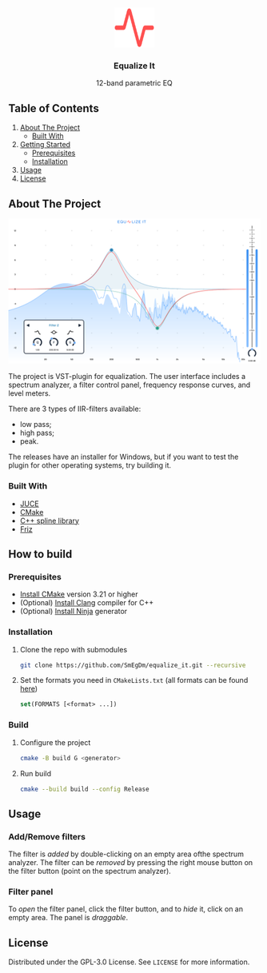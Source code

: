 <a name="readme-top"></a>

<br />
<div align="center">
  <img src="media/logo.svg" alt="Logo" width="80" height="80">

  <h3 align="center">Equalize It</h3>

  <p align="center">
    12-band parametric EQ
  </p>
</div>

<h2>Table of Contents</h2>
<ol>
  <li>
    <a href="#about-the-project">About The Project</a>
    <ul>
      <li><a href="#built-with">Built With</a></li>
    </ul>
  </li>
  <li>
    <a href="#getting-started">Getting Started</a>
    <ul>
      <li><a href="#prerequisites">Prerequisites</a></li>
      <li><a href="#installation">Installation</a></li>
    </ul>
  </li>
  <li><a href="#usage">Usage</a></li>
  <li><a href="#license">License</a></li>
</ol>

## About The Project

<img src="media/plugin_screenshot.png" alt="Plugin Screenshot">

The project is VST-plugin for equalization. The user interface includes a spectrum analyzer, a filter control panel, frequency response curves, and level meters.

There are 3 types of IIR-filters available:

- low pass;
- high pass;
- peak.

The releases have an installer for Windows, but if you want to test the plugin for other operating systems, try building it.

### Built With

- [JUCE](https://github.com/juce-framework/JUCE)
- [CMake](https://cmake.org/)
- [C++ spline library](https://github.com/ttk592/spline)
- [Friz](https://github.com/bgporter/animator)

## How to build

### Prerequisites

- [Install CMake](https://cmake.org/download/) version 3.21 or higher
- (Optional) [Install Clang](https://releases.llvm.org/download.html) compiler for C++
- (Optional) [Install Ninja](https://github.com/ninja-build/ninja/wiki/Pre-built-Ninja-packages) generator

### Installation

1. Clone the repo with submodules

   ```sh
   git clone https://github.com/SmEgDm/equalize_it.git --recursive
   ```

2. Set the formats you need in `CMakeLists.txt` (all formats can be found [here](https://github.com/juce-framework/JUCE/blob/master/docs/CMake%20API.md))
   ```cmake
   set(FORMATS [<format> ...])
   ```

### Build

1. Configure the project

   ```sh
   cmake -B build G <generator>
   ```

2. Run build

   ```sh
   cmake --build build --config Release
   ```

## Usage

### Add/Remove filters

The filter is _added_ by double-clicking on an empty area of ​​the spectrum analyzer. The filter can be _removed_ by pressing the right mouse button on the filter button (point on the spectrum analyzer).

### Filter panel

To _open_ the filter panel, click the filter button, and to _hide_ it, click on an empty area. The panel is _draggable_.

## License

Distributed under the GPL-3.0 License. See `LICENSE` for more information.

